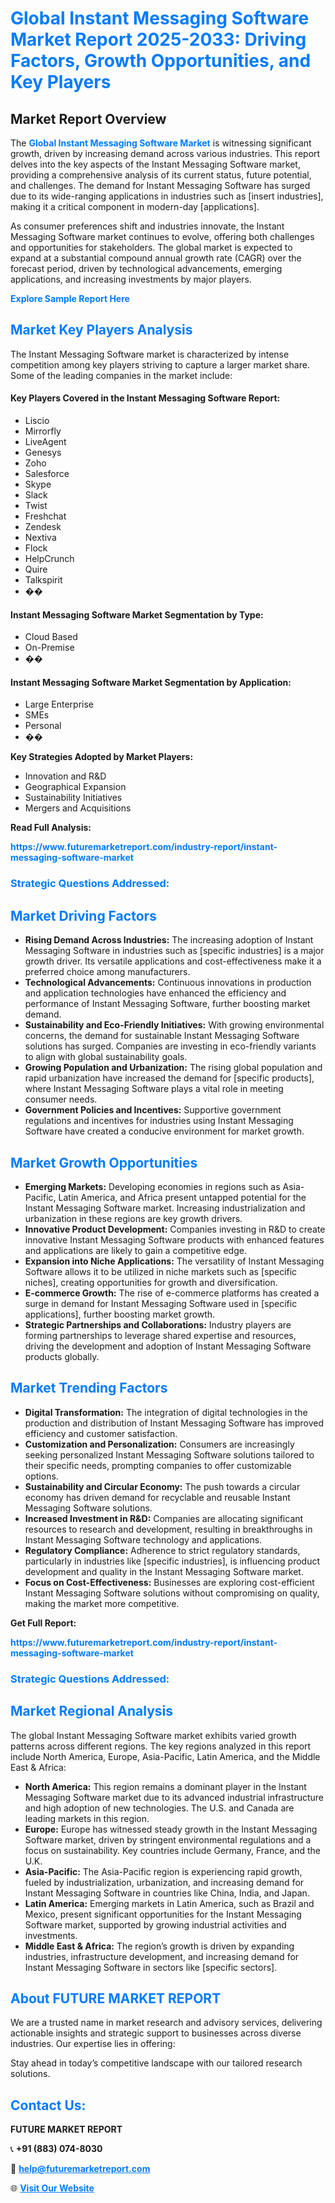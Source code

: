 <h1 style="color: #007BFF;">Global Instant Messaging Software Market Report 2025-2033: Driving Factors, Growth Opportunities, and Key Players</h1>

<section id="overview">
<h2>Market Report Overview</h2>
<p>The <a href="https://www.futuremarketreport.com/industry-report/instant-messaging-software-market" style="color: #007BFF; text-decoration: none;"><strong>Global Instant Messaging Software Market</strong></a> is witnessing significant growth, driven by increasing demand across various industries. This report delves into the key aspects of the Instant Messaging Software market, providing a comprehensive analysis of its current status, future potential, and challenges. The demand for Instant Messaging Software has surged due to its wide-ranging applications in industries such as [insert industries], making it a critical component in modern-day [applications].</p>
<p>As consumer preferences shift and industries innovate, the Instant Messaging Software market continues to evolve, offering both challenges and opportunities for stakeholders. The global market is expected to expand at a substantial compound annual growth rate (CAGR) over the forecast period, driven by technological advancements, emerging applications, and increasing investments by major players.</p>
</section>

<section id="overview">
<p><a href="https://www.futuremarketreport.com/request-sample/reportId=113797" style="color: #007BFF; text-decoration: none;"><strong>Explore Sample Report Here</strong></a></p>
</section>

<section id="key-players">
<h2 style="color: #007BFF;">Market Key Players Analysis</h2>
<p>The Instant Messaging Software market is characterized by intense competition among key players striving to capture a larger market share. Some of the leading companies in the market include:</p>
<h4>Key Players Covered in the Instant Messaging Software Report:</h4>
<ul><li>Liscio</li><li>Mirrorfly</li><li>LiveAgent</li><li>Genesys</li><li>Zoho</li><li>Salesforce</li><li>Skype</li><li>Slack</li><li>Twist</li><li>Freshchat</li><li>Zendesk</li><li>Nextiva</li><li>Flock</li><li>HelpCrunch</li><li>Quire</li><li>Talkspirit</li><li>��</li></ul>
<h4>Instant Messaging Software Market Segmentation by Type:</h4>
<ul><li>Cloud Based</li><li>On-Premise</li><li>��</li></ul>

<h4>Instant Messaging Software Market Segmentation by Application:</h4>
<ul><li>Large Enterprise</li><li>SMEs</li><li>Personal</li><li>��</li></ul>
<p><strong>Key Strategies Adopted by Market Players:</strong></p>
<ul>
<li>Innovation and R&D</li>
<li>Geographical Expansion</li>
<li>Sustainability Initiatives</li>
<li>Mergers and Acquisitions</li>
</ul>
</section>

<section>
<p><strong>Read Full Analysis: </strong></p><a href="https://www.futuremarketreport.com/industry-report/instant-messaging-software-market" style="color: #007BFF; text-decoration: none;"><strong>https://www.futuremarketreport.com/industry-report/instant-messaging-software-market</strong></a>
<h3 style="color: #007BFF;">Strategic Questions Addressed:</h3>
</section>

<section id="driving-factors">
<h2 style="color: #007BFF;">Market Driving Factors</h2>
<ul>
<li><strong>Rising Demand Across Industries:</strong> The increasing adoption of Instant Messaging Software in industries such as [specific industries] is a major growth driver. Its versatile applications and cost-effectiveness make it a preferred choice among manufacturers.</li>
<li><strong>Technological Advancements:</strong> Continuous innovations in production and application technologies have enhanced the efficiency and performance of Instant Messaging Software, further boosting market demand.</li>
<li><strong>Sustainability and Eco-Friendly Initiatives:</strong> With growing environmental concerns, the demand for sustainable Instant Messaging Software solutions has surged. Companies are investing in eco-friendly variants to align with global sustainability goals.</li>
<li><strong>Growing Population and Urbanization:</strong> The rising global population and rapid urbanization have increased the demand for [specific products], where Instant Messaging Software plays a vital role in meeting consumer needs.</li>
<li><strong>Government Policies and Incentives:</strong> Supportive government regulations and incentives for industries using Instant Messaging Software have created a conducive environment for market growth.</li>
</ul>
</section>

<section id="growth-opportunities">
<h2 style="color: #007BFF;">Market Growth Opportunities</h2>
<ul>
<li><strong>Emerging Markets:</strong> Developing economies in regions such as Asia-Pacific, Latin America, and Africa present untapped potential for the Instant Messaging Software market. Increasing industrialization and urbanization in these regions are key growth drivers.</li>
<li><strong>Innovative Product Development:</strong> Companies investing in R&D to create innovative Instant Messaging Software products with enhanced features and applications are likely to gain a competitive edge.</li>
<li><strong>Expansion into Niche Applications:</strong> The versatility of Instant Messaging Software allows it to be utilized in niche markets such as [specific niches], creating opportunities for growth and diversification.</li>
<li><strong>E-commerce Growth:</strong> The rise of e-commerce platforms has created a surge in demand for Instant Messaging Software used in [specific applications], further boosting market growth.</li>
<li><strong>Strategic Partnerships and Collaborations:</strong> Industry players are forming partnerships to leverage shared expertise and resources, driving the development and adoption of Instant Messaging Software products globally.</li>
</ul>
</section>

<section id="trending-factors">
<h2 style="color: #007BFF;">Market Trending Factors</h2>
<ul>
<li><strong>Digital Transformation:</strong> The integration of digital technologies in the production and distribution of Instant Messaging Software has improved efficiency and customer satisfaction.</li>
<li><strong>Customization and Personalization:</strong> Consumers are increasingly seeking personalized Instant Messaging Software solutions tailored to their specific needs, prompting companies to offer customizable options.</li>
<li><strong>Sustainability and Circular Economy:</strong> The push towards a circular economy has driven demand for recyclable and reusable Instant Messaging Software solutions.</li>
<li><strong>Increased Investment in R&D:</strong> Companies are allocating significant resources to research and development, resulting in breakthroughs in Instant Messaging Software technology and applications.</li>
<li><strong>Regulatory Compliance:</strong> Adherence to strict regulatory standards, particularly in industries like [specific industries], is influencing product development and quality in the Instant Messaging Software market.</li>
<li><strong>Focus on Cost-Effectiveness:</strong> Businesses are exploring cost-efficient Instant Messaging Software solutions without compromising on quality, making the market more competitive.</li>
</ul>
</section>

<section>
<p><strong>Get Full Report: </strong></p><a href="https://www.futuremarketreport.com/industry-report/instant-messaging-software-market" style="color: #007BFF; text-decoration: none;"><strong>https://www.futuremarketreport.com/industry-report/instant-messaging-software-market</strong></a>
<h3 style="color: #007BFF;">Strategic Questions Addressed:</h3>
</section>


<section id="regional-analysis">
<h2 style="color: #007BFF;">Market Regional Analysis</h2>
<p>The global Instant Messaging Software market exhibits varied growth patterns across different regions. The key regions analyzed in this report include North America, Europe, Asia-Pacific, Latin America, and the Middle East & Africa:</p>
<ul>
<li><strong>North America:</strong> This region remains a dominant player in the Instant Messaging Software market due to its advanced industrial infrastructure and high adoption of new technologies. The U.S. and Canada are leading markets in this region.</li>
<li><strong>Europe:</strong> Europe has witnessed steady growth in the Instant Messaging Software market, driven by stringent environmental regulations and a focus on sustainability. Key countries include Germany, France, and the U.K.</li>
<li><strong>Asia-Pacific:</strong> The Asia-Pacific region is experiencing rapid growth, fueled by industrialization, urbanization, and increasing demand for Instant Messaging Software in countries like China, India, and Japan.</li>
<li><strong>Latin America:</strong> Emerging markets in Latin America, such as Brazil and Mexico, present significant opportunities for the Instant Messaging Software market, supported by growing industrial activities and investments.</li>
<li><strong>Middle East & Africa:</strong> The region’s growth is driven by expanding industries, infrastructure development, and increasing demand for Instant Messaging Software in sectors like [specific sectors].</li>
</ul>
</section>

<footer>
<h2 style="color: #007BFF;">About FUTURE MARKET REPORT</h2>
<p>We are a trusted name in market research and advisory services, delivering actionable insights and strategic support to businesses across diverse industries. Our expertise lies in offering:</p>

<p>Stay ahead in today’s competitive landscape with our tailored research solutions.</p>

<h2 style="color: #007BFF;">Contact Us:</h2>
<p><strong>FUTURE MARKET REPORT</strong></p>
<p>📞 <strong>+91 (883) 074-8030</strong></p>
<p>📧 <strong><a href="mailto:help@futuremarketreport.com" style="color: #007BFF;">help@futuremarketreport.com</a></strong></p>
<p>🌐 <strong><a href="https://www.futuremarketreport.com/" style="color: #007BFF;">Visit Our Website</a></strong></p>
</footer>